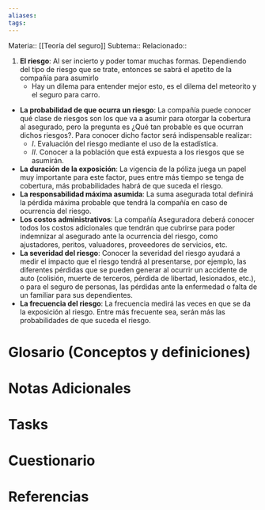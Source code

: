 ```yaml
---
aliases: 
tags:
---
```

Materia:: [[Teoría del seguro]]
Subtema:: 
Relacionado:: 

1. **El riesgo**: Al ser incierto y poder tomar muchas formas. Dependiendo del tipo de riesgo que se trate, entonces se sabrá el apetito de la compañía para asumirlo
	- Hay un dilema para entender mejor esto, es el dilema del meteorito y el seguro para carro. 
- **La probabilidad de que ocurra un riesgo**: La compañía puede conocer qué clase de riesgos son los que va a asumir para otorgar la cobertura al asegurado, pero la pregunta es ¿Qué tan probable es que ocurran dichos riesgos?. Para conocer dicho factor será indispensable realizar: 
	- *I*. Evaluación del riesgo mediante el uso de la estadística. 
	- *II*. Conocer a la población que está expuesta a los riesgos que se asumirán. 
- **La duración de la exposición**: La vigencia de la póliza juega un papel muy importante para este factor, pues entre más tiempo se tenga de cobertura, más probabilidades habrá de que suceda el riesgo.
- **La responsabilidad máxima asumida**: La suma asegurada total definirá la pérdida máxima probable que tendrá la compañía en caso de ocurrencia del riesgo.
- **Los costos administrativos**: La compañía Aseguradora deberá conocer todos los costos adicionales que tendrán que cubrirse para poder indemnizar al asegurado ante la ocurrencia del riesgo, como ajustadores, peritos, valuadores, proveedores de servicios, etc.
- **La severidad del riesgo**: Conocer la severidad del riesgo ayudará a medir el impacto que el riesgo tendrá al presentarse, por ejemplo, las diferentes pérdidas que se pueden generar al ocurrir un accidente de auto (colisión, muerte de terceros, pérdida de libertad, lesionados, etc.), o para el seguro de personas, las pérdidas ante la enfermedad o falta de un familiar para sus dependientes.
- **La frecuencia del riesgo**: La frecuencia medirá las veces en que se da la exposición al riesgo. Entre más frecuente sea, serán más las probabilidades de que suceda el riesgo.
# Glosario (Conceptos y definiciones)

# Notas Adicionales

# Tasks

# Cuestionario

# Referencias 
